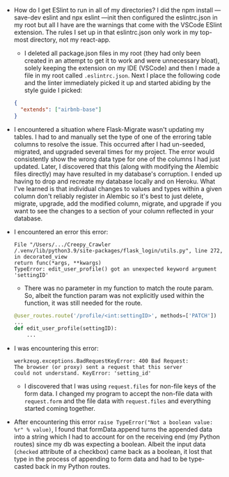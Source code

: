 + How do I get ESlint to run in all of my directories? I did the npm install —save-dev eslint and npx eslint —init then configured the eslintrc.json in my root but all I have are the warnings that come with the VSCode ESlint extension. The rules I set up in that eslintrc.json only work in my top-most directory, not my react-app.
  + I deleted all package.json files in my root (they had only been created in an attempt to get it to work and were unnecessary bloat), solely keeping the extension on my IDE (VSCode) and then I made a file in my root called `.eslintrc.json`. Next I place the following code and the linter immediately picked it up and started abiding by the style guide I picked:
  ```json
  {
    "extends": ["airbnb-base"]
  }
  ```

+ I encountered a situation where Flask-Migrate wasn't updating my tables. I had to and manually set the type of one of the erroring table columns to resolve the issue. This occurred after I had un-seeded, migrated, and upgraded several times for my project. The error would consistently show the wrong data type for one of the columns I had just updated. Later, I discovered that this (along with modifying the Alembic files directly) may have resulted in my database's corruption. I ended up having to drop and recreate my database locally and on Heroku. What I've learned is that individual changes to values and types within a given column don't reliably register in Alembic so it's best to just delete, migrate, upgrade, add the modified column, migrate, and upgrade if you want to see the changes to a section of your column reflected in your database.

+ I encountered an error this error:
    ```
    File "/Users/.../Creepy_Crawler
    /.venv/lib/python3.9/site-packages/flask_login/utils.py", line 272, in decorated_view
    return func(*args, **kwargs)
    TypeError: edit_user_profile() got an unexpected keyword argument 'settingID'
    ```
    + There was no parameter in my function to match the route param. So, albeit the function param
      was not explicitly used within the function, it was still needed for the route.
    ```py
    @user_routes.route('/profile/<int:settingID>', methods=['PATCH'])
    ...
    def edit_user_profile(settingID): 
        ... 
    ```

+ I was encountering this error:
  ```
  werkzeug.exceptions.BadRequestKeyError: 400 Bad Request:
  The browser (or proxy) sent a request that this server
  could not understand. KeyError: 'setting_id'
  ```
    + I discovered that I was using `request.files` for non-file keys of
      the form data. I changed my program to accept the non-file data
      with `request.form` and the file data with `request.files` and everything started coming together.

+ After encountering this error `raise TypeError("Not a boolean value: %r" % value)`, I found that formData.append turns the appended data into a string which I had to account for on the receiving end (my Python routes) since my db was expecting a boolean. Albeit the input data (`checked` attribute of a checkbox) came back as a boolean, it lost that type in the process of appending to form data and had to be type-casted back in my Python routes.